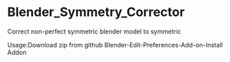 # Blender_Symmetry_Corrector
Correct non-perfect symmetric blender model to symmetric

Usage:Download zip from github
Blender-Edit-Preferences-Add-on-Install Addon
